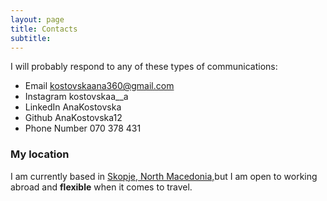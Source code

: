 ```yaml
---
layout: page
title: Contacts
subtitle:
---
```


I will probably respond to any of these types of communications:
- Email kostovskaana360@gmail.com
- Instagram kostovskaa__a
- LinkedIn AnaKostovska
- Github AnaKostovska12
- Phone Number 070 378 431


### My location
I am currently based in [ Skopje, North Macedonia,](https://mk.wikipedia.org/wiki/%D0%A1%D0%BA%D0%BE%D0%BF%D1%98%D0%B5)but I am open to working abroad and **flexible** when it comes to travel.

